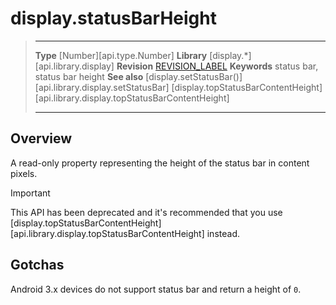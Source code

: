 
# display.statusBarHeight

> --------------------- ------------------------------------------------------------------------------------------
> __Type__              [Number][api.type.Number]
> __Library__           [display.*][api.library.display]
> __Revision__          [REVISION_LABEL](REVISION_URL)
> __Keywords__          status bar, status bar height
> __See also__          [display.setStatusBar()][api.library.display.setStatusBar]
>						[display.topStatusBarContentHeight][api.library.display.topStatusBarContentHeight]
> --------------------- ------------------------------------------------------------------------------------------

## Overview

A read-only property representing the height of the status bar in content pixels.

<div class="guide-notebox-imp">
<div class="notebox-title-imp">Important</div>

This API has been deprecated and it's recommended that you use [display.topStatusBarContentHeight][api.library.display.topStatusBarContentHeight] instead.

</div>


## Gotchas

Android 3.x devices do not support status bar and return a height of `0`.